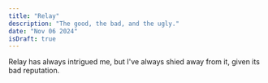 ```yaml
---
title: "Relay"
description: "The good, the bad, and the ugly."
date: "Nov 06 2024"
isDraft: true
---
```


Relay has always intrigued me, but I've always shied away from it, given its bad reputation.